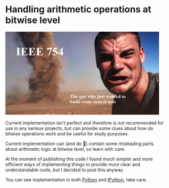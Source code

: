 # Handling arithmetic operations at bitwise level

 <img src="image/Image.png" alt="Absolutely not funny image to draw attention" width="480" height="260">
 
Current implementation isn't perfect and therefore is not recommended for use in any serious projects, but can provide some clues about how do bitwise operations work and be useful for study purposes.

Current implementation can (and do :clown_face:) contain some misleading parts about arithmetic logic at bitwise level, so learn with care.

At the moment of publishing this code I found much simpler and more efficient ways of implementing things to provide more clear and understandable code, but I decided to post this anyway.

You can see implementation in both [Python](Python) and [IPython](IPython), take care.
